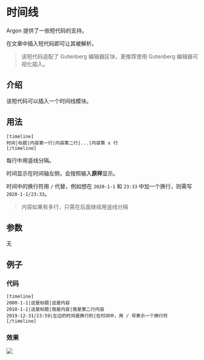 # 时间线

Argon 提供了一些短代码的支持。

在文章中插入短代码即可让其被解析。

> 该短代码适配了 Gutenberg 编辑器区块，更推荐使用 Gutenberg 编辑器可视化插入。

## 介绍

该短代码可以插入一个时间线模块。

## 用法

```
[timeline]
时间|标题|内容第一行|内容第二行|...|内容第 x 行
[/timeline]
```

每行中用竖线分隔。

时间显示在时间轴左侧，会按照输入**原样**显示。

时间中的换行符用 `/` 代替，例如想在 `2020-1-1` 和 `23:33` 中加一个换行，则需写 `2020-1-1/23:33`。

> 内容如果有多行，只需在后面继续用竖线分隔

## 参数

无

## 例子

### 代码

```
[timeline]
2000-1-1|这是标题|这是内容
2010-1-1|这是标题|我是内容|我是第二行内容
2019-12-31/23:59|左边的时间是换行的|在时间中，用 / 号表示一个换行符
[/timeline]
```

### 效果

![](/_media/shortcode-timeline-example.png)

